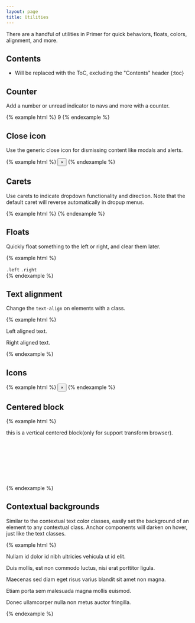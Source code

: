 ```yaml
---
layout: page
title: Utilities
---
```


There are a handful of utilities in Primer for quick behaviors, floats, colors, alignment, and more.

## Contents

* Will be replaced with the ToC, excluding the "Contents" header
{:toc}


## Counter

Add a number or unread indicator to navs and more with a counter.

{% example html %}
<span class="label">9</span>
{% endexample %}

## Close icon

Use the generic close icon for dismissing content like modals and alerts.

{% example html %}
<button type="button" class="close" aria-label="Close"><span aria-hidden="true">&times;</span></button>
{% endexample %}


## Carets

Use carets to indicate dropdown functionality and direction. Note that the default caret will reverse automatically in dropup menus.

{% example html %}
<span class="caret"></span>
{% endexample %}


## Floats

Quickly float something to the left or right, and clear them later.

{% example html %}
<div class="clearfix">
  <code class="pull-left">.left</code>
  <code class="pull-right">.right</code>
</div>
{% endexample %}

## Text alignment

Change the `text-align` on elements with a class.

{% example html %}
<p class="text-left">Left aligned text.</p>
<p class="text-right">Right aligned text.</p>
{% endexample %}


## Icons

{% example html %}
<button type="button" class="close" aria-label="Close"><span aria-hidden="true">&times;</span></button>
<span class="caret"></span>
{% endexample %}


## Centered block

{% example html %}
<div style="height: 150px">
  <div class="centered">
    this is a vertical centered block(only for support transform browser).
  </div>
</div>
{% endexample %}

## Contextual backgrounds

Similar to the contextual text color classes, easily set the background of an element to any contextual class. Anchor components will darken on hover, just like the text classes.

{% example html %}
<p class="alert bg-primary">Nullam id dolor id nibh ultricies vehicula ut id elit.</p>
<p class="alert bg-success">Duis mollis, est non commodo luctus, nisi erat porttitor ligula.</p>
<p class="alert bg-info">Maecenas sed diam eget risus varius blandit sit amet non magna.</p>
<p class="alert bg-warning">Etiam porta sem malesuada magna mollis euismod.</p>
<p class="alert bg-danger">Donec ullamcorper nulla non metus auctor fringilla.</p>
{% endexample %}

<!-- ## Flex table

Flex table is a module for creating dynamically resizable elements that always sit on the same horizontal line (e.g., they never break to a new line). Using table styles in our CSS means it's cross browser friendly back to at least IE9.

Additional `margin` or `padding` may be required to properly space content.

{% example html %}
<div class="flex-table">
  <div class="flex-table-item flex-table-item-primary">
    <input class="input-block" type="text" placeholder="Long flexible input form">
  </div>
  <div class="flex-table-item">
    <button class="btn" type="button">Button</button>
  </div>
</div>
{% endexample %} -->
